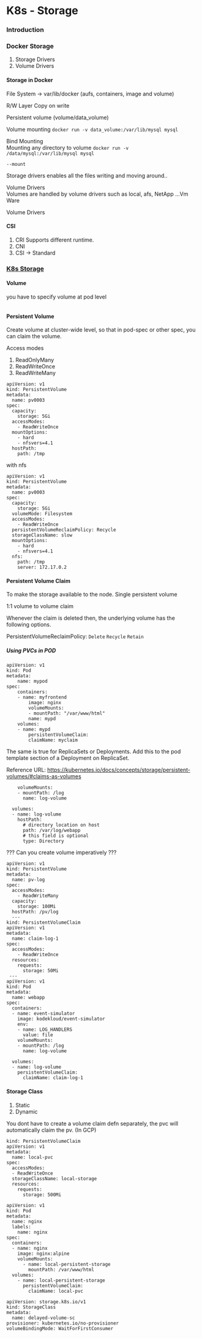 # K8s - Storage

### Introduction

### Docker Storage
1. Storage Drivers
2. Volume Drivers

#### Storage in Docker
File System -> var/lib/docker (aufs, containers, image and volume)

R/W Layer
Copy on write

Persistent volume (volume/data_volume)

Volume mounting
`docker run -v data_volume:/var/lib/mysql mysql`

Bind Mounting <br>
Mounting any directory to volume
`docker run -v /data/mysql:/var/lib/mysql mysql`

`--mount`

Storage drivers enables all the files writing and moving around.. 


Volume Drivers <br>
Volumes are handled by volume drivers such as local, afs, NetApp ...Vm Ware 


Volume Drivers 

#### CSI

1. CRI Supports different runtime. 
2. CNI 
3. CSI -> Standard

### <u>K8s Storage</u>

#### Volume 
you have to specify volume at pod level
```

```
#### Persistent Volume 
Create volume at cluster-wide level, so that in pod-spec or other spec, you can claim the volume. 


Access modes <br>
1. ReadOnlyMany
2. ReadWriteOnce
3. ReadWriteMany


```
apiVersion: v1
kind: PersistentVolume
metadata:
  name: pv0003
spec:
  capacity:
    storage: 5Gi
  accessModes:
    - ReadWriteOnce
  mountOptions:
    - hard
    - nfsvers=4.1
  hostPath:
    path: /tmp
```

with nfs 

```
apiVersion: v1
kind: PersistentVolume
metadata:
  name: pv0003
spec:
  capacity:
    storage: 5Gi
  volumeMode: Filesystem
  accessModes:
    - ReadWriteOnce
  persistentVolumeReclaimPolicy: Recycle
  storageClassName: slow
  mountOptions:
    - hard
    - nfsvers=4.1
  nfs:
    path: /tmp
    server: 172.17.0.2
```


#### Persistent Volume Claim
To make the storage available to the node.
Single persistent volume

1:1 volume to volume claim

Whenever the claim is deleted then, the underlying volume has the following options. 

PersistentVolumeReclaimPolicy:
`Delete` `Recycle` `Retain`

##### <b> Using PVCs in POD</b> #####
```
apiVersion: v1
kind: Pod
metadata:
    name: mypod
spec:
    containers:
    - name: myfrontend
        image: nginx
        volumeMounts:
        - mountPath: "/var/www/html"
        name: mypd
    volumes:
    - name: mypd
        persistentVolumeClaim:
        claimName: myclaim
```

The same is true for ReplicaSets or Deployments. Add this to the pod template section of a Deployment on ReplicaSet.


Reference URL: https://kubernetes.io/docs/concepts/storage/persistent-volumes/#claims-as-volumes


```
    volumeMounts:
    - mountPath: /log
      name: log-volume

  volumes:
  - name: log-volume
    hostPath:
      # directory location on host
      path: /var/log/webapp
      # this field is optional
      type: Directory
```

??? Can you create volume imperatively ???
```
apiVersion: v1
kind: PersistentVolume
metadata:
  name: pv-log
spec:
  accessModes:
    - ReadWriteMany
  capacity:
    storage: 100Mi
  hostPath: /pv/log
  ---
kind: PersistentVolumeClaim
apiVersion: v1
metadata:
  name: claim-log-1
spec:
  accessModes:
    - ReadWriteOnce
  resources:
    requests:
      storage: 50Mi
 ---
apiVersion: v1
kind: Pod
metadata:
  name: webapp
spec:
  containers:
  - name: event-simulator
    image: kodekloud/event-simulator
    env:
    - name: LOG_HANDLERS
      value: file
    volumeMounts:
    - mountPath: /log
      name: log-volume

  volumes:
  - name: log-volume
    persistentVolumeClaim:
      claimName: claim-log-1
  ```
#### Storage Class

1. Static 
2. Dynamic

You dont have to create a volume claim defn separately, the pvc will automatically claim the pv. (In GCP)

```
kind: PersistentVolumeClaim
apiVersion: v1
metadata:
  name: local-pvc
spec:
  accessModes:
  - ReadWriteOnce
  storageClassName: local-storage
  resources:
    requests:
      storage: 500Mi
```

```
apiVersion: v1
kind: Pod
metadata:
  name: nginx
  labels:
    name: nginx
spec:
  containers:
  - name: nginx
    image: nginx:alpine
    volumeMounts:
      - name: local-persistent-storage
        mountPath: /var/www/html
  volumes:
    - name: local-persistent-storage
      persistentVolumeClaim:
        claimName: local-pvc
```

```
apiVersion: storage.k8s.io/v1
kind: StorageClass
metadata:
  name: delayed-volume-sc
provisioner: kubernetes.io/no-provisioner
volumeBindingMode: WaitForFirstConsumer
```
